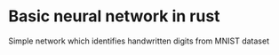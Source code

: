 # Basic neural network in rust

Simple network which identifies handwritten digits from MNIST dataset 
